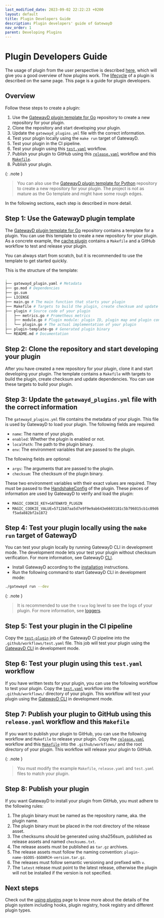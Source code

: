 ```yaml
---
last_modified_date: 2023-09-02 22:22:23 +0200
layout: default
title: Plugin Developers Guide
description: Plugin developers' guide of GatewayD
nav_order: 1
parent: Developing Plugins
---
```


# Plugin Developers Guide

The usage of plugin from the user perspective is described [here](/using-plugins/plugins), which will give you a good overview of how plugins work. The [lifecycle](/using-plugins/plugins#lifecycle) of a plugin is described on the same page. This page is a guide for plugin developers.

## Overview

Follow these steps to create a plugin:

1. Use the [GatewayD plugin template for Go](https://github.com/gatewayd-io/plugin-template-go) repository to create a new repository for your plugin.
2. Clone the repository and start developing your plugin.
3. Update the `gatewayd_plugins.yml` file with the correct information.
4. Test your plugin locally using the `make run` target of GatewayD.
5. Test your plugin in the CI pipeline.
6. Test your plugin using this [`test.yaml`](https://github.com/gatewayd-io/gatewayd-plugin-cache/blob/main/.github/workflows/test.yaml) workflow.
7. Publish your plugin to GitHub using this [`release.yaml`](https://github.com/gatewayd-io/gatewayd-plugin-cache/blob/main/.github/workflows/release.yaml) workflow and this [`Makefile`](https://github.com/gatewayd-io/gatewayd-plugin-cache/blob/main/Makefile).
8. Publish your plugin.

{: .note }
> You can also use the [GatewayD plugin template for Python](https://github.com/gatewayd-io/plugin-template-python) repository to create a new repository for your plugin. The project is not as mature as the Go template and might have some rough edges.

In the following sections, each step is described in more detail.

## Step 1: Use the GatewayD plugin template

The [GatewayD plugin template for Go](https://github.com/gatewayd-io/plugin-template-go) repository contains a template for a plugin. You can use this template to create a new repository for your plugin. As a concrete example, the [cache plugin](https://github.com/gatewayd-io/gatewayd-plugin-cache) contains a `Makefile` and a GitHub workflow to test and release your plugin.

You can always start from scratch, but it is recommended to use the template to get started quickly.

This is the structure of the template:

```bash
.
├── gatewayd_plugin.yaml # Metadata
├── go.mod # Dependencies
├── go.sum
├── LICENSE
├── main.go # The main function that starts your plugin
├── Makefile # Targets to build the plugin, create checksum and update dependencies
├── plugin # Source code of your plugin
│   ├── metrics.go # Prometheus metrics
│   ├── module.go # Plugin module: plugin ID, plugin map and plugin config
│   └── plugin.go # The actual implementation of your plugin
├── plugin-template-go # Generated plugin binary
└── README.md # Documentation
```

## Step 2: Clone the repository and start developing your plugin

After you have created a new repository for your plugin, clone it and start developing your plugin. The template contains a `Makefile` with targets to build the plugin, create checksum and update dependencies. You can use these targets to build your plugin.

## Step 3: Update the `gatewayd_plugins.yml` file with the correct information

The `gatewayd_plugins.yml` file contains the metadata of your plugin. This file is used by GatewayD to load your plugin. The following fields are required:

- `name`: The name of your plugin.
- `enabled`: Whether the plugin is enabled or not.
- `localPath`: The path to the plugin binary.
- `env`: The environment variables that are passed to the plugin.

The following fields are optional:

- `args`: The arguments that are passed to the plugin.
- `checksum`: The checksum of the plugin binary.

These two environment variables with their exact values are required. They must be passed to the [HandshakeConfig](https://github.com/gatewayd-io/plugin-template-go/blob/c103e739467a9814086508e1e8257871c00932e4/main.go#L44-L45) of the plugin. These pieces of information are used by GatewayD to verify and load the plugin:

- `MAGIC_COOKIE_KEY=GATEWAYD_PLUGIN`
- `MAGIC_COOKIE_VALUE=5712b87aa5d7e9f9e9ab643e6603181c5b796015cb1c09d6f5ada882bf2a1872`

## Step 4: Test your plugin locally using the `make run` target of GatewayD

You can test your plugin locally by running GatewayD CLI in development mode. The development mode lets your test your plugin without checksum verification. For more information, see GatewayD [CLI](/using-gatewayd/CLI).

- Install GatewayD according to the [installation](/getting-started/installation) instructions.
- Run the following command to start GatewayD CLI in development mode:

```bash
./gatewayd run --dev
```

{: .note }
> It is recommended to use the `trace` log level to see the logs of your plugin. For more information, see [loggers](/using-gatewayd/global-configuration/loggers).

## Step 5: Test your plugin in the CI pipeline

Copy the [`test-plugin`](https://github.com/gatewayd-io/gatewayd/blob/213ba09fbf20f0b3923d246d4320dab46fdf8be3/.github/workflows/test.yaml#L61-L144) job of the GatewayD CI pipeline into the `.github/workflows/test.yaml` file. This job will test your plugin using the [GatewayD CLI](/using-gatewayd/CLI) in development mode.

## Step 6: Test your plugin using this `test.yaml` workflow

If you have written tests for your plugin, you can use the following workflow to test your plugin. Copy the [`test.yaml`](https://github.com/gatewayd-io/gatewayd-plugin-cache/blob/main/.github/workflows/test.yaml) workflow into the `.github/workflows/` directory of your plugin. This workflow will test your plugin using the [GatewayD CLI](/using-gatewayd/CLI) in development mode.

## Step 7: Publish your plugin to GitHub using this `release.yaml` workflow and this `Makefile`

If you want to publish your plugin to GitHub, you can use the following workflow and `Makefile` to release your plugin. Copy the [`release.yaml`](https://github.com/gatewayd-io/gatewayd-plugin-cache/blob/main/.github/workflows/release.yaml) workflow and this [`Makefile`](https://github.com/gatewayd-io/gatewayd-plugin-cache/blob/main/Makefile) into the `.github/workflows/` and the root directory of your plugin. This workflow will release your plugin to GitHub.

{: .note }
> You must modify the example `Makefile`, `release.yaml` and `test.yaml` files to match your plugin.

## Step 8: Publish your plugin

If you want GatewayD to install your plugin from GitHub, you must adhere to the following rules:

1. The plugin binary must be named as the repository name, aka. the plugin name.
2. The plugin binary must be placed in the root directory of the release asset.
3. The checksums should be generated using sha256sum, published as release assets and named `checksums.txt`.
4. The release assets must be published as `tar.gz` archives.
5. The release assets must follow the naming convention: `plugin-name-$GOOS-$GOARCH-version.tar.gz`.
6. The releases must follow semantic versioning and prefixed with `v`.
7. The `latest` release must point to the latest release, otherwise the plugin will not be installed if the version is not specified.

<!-- ## Step 9: Publish your plugin to the GatewayD plugin registry

We have plans to create a plugin registry for GatewayD. Until then, you can publish your plugin on GitHub. -->

## Next steps

Check out the [using plugins](/using-plugins/plugins) page to know more about the details of the plugin system including hooks, plugin registry, hook registry and different plugin types.
